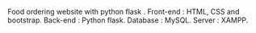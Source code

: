 Food ordering website with python flask .
Front-end : HTML, CSS and bootstrap.
Back-end : Python flask.
Database : MySQL.
Server : XAMPP.
